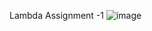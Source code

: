 Lambda Assignment -1
![image](https://github.com/user-attachments/assets/9d2d73eb-53b5-4560-be55-efd1b5d1351f)
